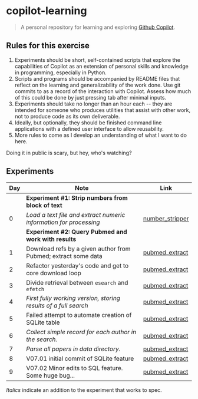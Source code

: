 # copilot-learning

> A personal repository for learning and exploring [Github Copilot](https://copilot.github.com).

## Rules for this exercise

1. Experiments should be short, self-contained scripts that explore the capabilities of Copilot as an extension of personal skills and knowledge in programming, especially in Python.
2. Scripts and programs should be accompanied by README files that reflect on the learning and generalizability of the work done. Use git commits to as a record of the interaction with Copilot. Assess how much of this could be done by just pressing tab after minimal inputs.
3. Experiments should take no longer than an hour each -- they are intended for someone who produces utilities that assist with other work, not to produce code as its own deliverable.
4. Ideally, but optionally, they should be finished command line applications with a defined user interface to allow reusability.
5. More rules to come as I develop an understanding of what I want to do here.

Doing it in public is scary, but hey, who's watching?

## Experiments

| Day | Note                                                              | Link                                                    |
| --- | ----------------------------------------------------------------- | ------------------------------------------------------- |
|     | **Experiment #1: Strip numbers from block of text**               |                                                         |
| 0   | _Load a text file and extract numeric information for processing_ | [number_stripper](./number_stripper/README.md)          |
|     | **Experiment #2: Query Pubmed and work with results**             |                                                         |
| 1   | Download refs by a given author from Pubmed; extract some data    | [pubmed_extract](./pubmed_extract/README.md)            |
| 2   | Refactor yesterday's code and get to core download loop           | [pubmed_extract](./pubmed_extract/README.md#version-01) |
| 3   | Divide retrieval between `esearch` and `efetch`                   | [pubmed_extract](./pubmed_extract/README.md#version-02) |
| 4   | _First fully working version, storing results of  a full search_  | [pubmed_extract](./pubmed_extract/README.md#version-03) |
| 5   | Failed attempt to automate creation of SQLite table               | [pubmed_extract](./pubmed_extract/README.md#version-04) |
| 6   | _Collect simple record for each author in the search._            | [pubmed_extract](./pubmed_extract/README.md#version-05) |
| 7   | _Parse all papers in data directory._                             | [pubmed_extract](./pubmed_extract/README.md#version-06) |
| 8   | V07.01 initial commit of SQLite feature                           | [pubmed_extract](./pubmed_extract/README.md#version-07) |
| 9   | V07.02 Minor edits to SQL feature. Some huge bug...               | [pubmed_extract](./pubmed_extract/README.md#version-08) |

_Italics_ indicate an addition to the experiment that works to spec.
